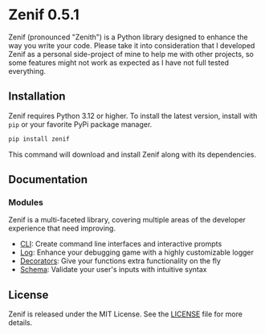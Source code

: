 # Zenif 0.5.1

Zenif (pronounced "Zenith") is a Python library designed to enhance the way you write your code. Please take it into consideration that I developed Zenif as a personal side-project of mine to help me with other projects, so some features might not work as expected as I have not full tested everything.

## Installation

Zenif requires Python 3.12 or higher. To install the latest version, install with `pip` or your favorite PyPi package manager.

```sh
pip install zenif
```

This command will download and install Zenif along with its dependencies.

## Documentation

### Modules

Zenif is a multi-faceted library, covering multiple areas of the developer experience that need improving.

- [CLI](https://github.com/DomBom16/zenif/blob/main/docs/modules/cli.md): Create command line interfaces and interactive prompts
- [Log](https://github.com/DomBom16/zenif/blob/main/docs/modules/log.md): Enhance your debugging game with a highly customizable logger
- [Decorators](https://github.com/DomBom16/zenif/blob/main/docs/modules/decorators.md): Give your functions extra functionality on the fly
- [Schema](https://github.com/DomBom16/zenif/blob/main/docs/modules/schema.md): Validate your user's inputs with intuitive syntax

## License

Zenif is released under the MIT License. See the [LICENSE](LICENSE) file for more details.

<!-- Only add acknowledgements once someone is acknowledged :( -->

<!-- ## Acknowledgements

We would like to thank all the contributors who have helped to make Zenif better. Your time and effort are greatly appreciated.

Thank you for contributing, **User1**, **User2**, ... , and **UserN**.-->

